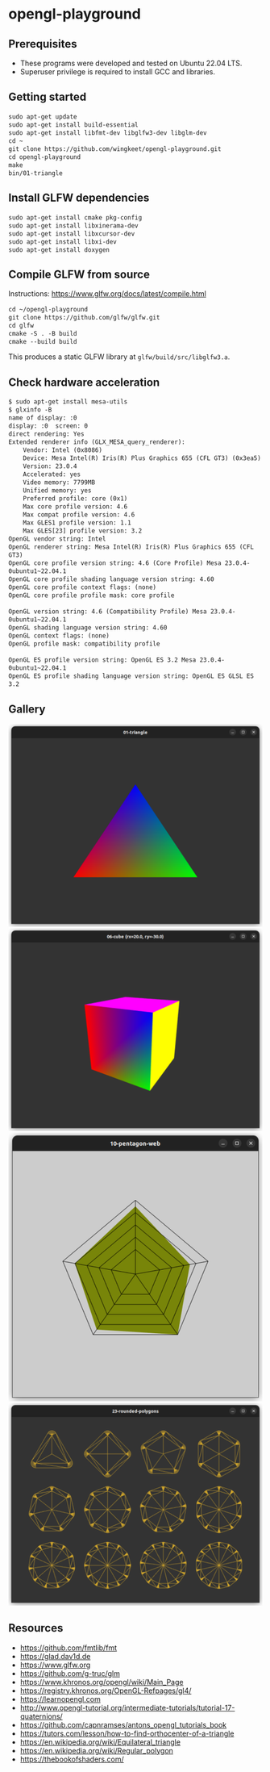 # opengl-playground

## Prerequisites
- These programs were developed and tested on Ubuntu 22.04 LTS.
- Superuser privilege is required to install GCC and libraries.

## Getting started

```
sudo apt-get update
sudo apt-get install build-essential
sudo apt-get install libfmt-dev libglfw3-dev libglm-dev
cd ~
git clone https://github.com/wingkeet/opengl-playground.git
cd opengl-playground
make
bin/01-triangle
```

## Install GLFW dependencies

```
sudo apt-get install cmake pkg-config
sudo apt-get install libxinerama-dev
sudo apt-get install libxcursor-dev
sudo apt-get install libxi-dev
sudo apt-get install doxygen
```

## Compile GLFW from source

Instructions: https://www.glfw.org/docs/latest/compile.html
```
cd ~/opengl-playground
git clone https://github.com/glfw/glfw.git
cd glfw
cmake -S . -B build
cmake --build build
```
This produces a static GLFW library at `glfw/build/src/libglfw3.a`.

## Check hardware acceleration

```
$ sudo apt-get install mesa-utils
$ glxinfo -B
name of display: :0
display: :0  screen: 0
direct rendering: Yes
Extended renderer info (GLX_MESA_query_renderer):
    Vendor: Intel (0x8086)
    Device: Mesa Intel(R) Iris(R) Plus Graphics 655 (CFL GT3) (0x3ea5)
    Version: 23.0.4
    Accelerated: yes
    Video memory: 7799MB
    Unified memory: yes
    Preferred profile: core (0x1)
    Max core profile version: 4.6
    Max compat profile version: 4.6
    Max GLES1 profile version: 1.1
    Max GLES[23] profile version: 3.2
OpenGL vendor string: Intel
OpenGL renderer string: Mesa Intel(R) Iris(R) Plus Graphics 655 (CFL GT3)
OpenGL core profile version string: 4.6 (Core Profile) Mesa 23.0.4-0ubuntu1~22.04.1
OpenGL core profile shading language version string: 4.60
OpenGL core profile context flags: (none)
OpenGL core profile profile mask: core profile

OpenGL version string: 4.6 (Compatibility Profile) Mesa 23.0.4-0ubuntu1~22.04.1
OpenGL shading language version string: 4.60
OpenGL context flags: (none)
OpenGL profile mask: compatibility profile

OpenGL ES profile version string: OpenGL ES 3.2 Mesa 23.0.4-0ubuntu1~22.04.1
OpenGL ES profile shading language version string: OpenGL ES GLSL ES 3.2
```

## Gallery

![01-triangle](images/01-triangle.png)
![06-cube](images/06-cube.png)
![10-pentagon-web](images/10-pentagon-web.png)
![23-rounded-polygons](images/23-rounded-polygons.png)

## Resources
- https://github.com/fmtlib/fmt
- https://glad.dav1d.de
- https://www.glfw.org
- https://github.com/g-truc/glm
- https://www.khronos.org/opengl/wiki/Main_Page
- https://registry.khronos.org/OpenGL-Refpages/gl4/
- https://learnopengl.com
- http://www.opengl-tutorial.org/intermediate-tutorials/tutorial-17-quaternions/
- https://github.com/capnramses/antons_opengl_tutorials_book
- https://tutors.com/lesson/how-to-find-orthocenter-of-a-triangle
- https://en.wikipedia.org/wiki/Equilateral_triangle
- https://en.wikipedia.org/wiki/Regular_polygon
- https://thebookofshaders.com/
